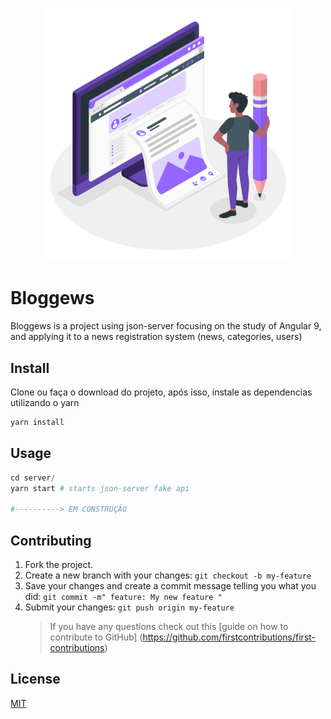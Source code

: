 <h1 align="center">
    <img alt="Bloggews" style="height:400px;" title="#Bloggews" src="./assets/banner.png" />
    <br>
</h1>

# Bloggews

Bloggews is a project using json-server focusing on the study of Angular 9, and applying it to a news registration system (news, categories, users)

## Install

Clone ou faça o download do projeto, após isso, instale as dependencias utilizando o yarn

```bash
yarn install
```

## Usage

```python
cd server/
yarn start # starts json-server fake api

#----------> EM CONSTRUÇÃO
```

## Contributing

1. Fork the project.
2. Create a new branch with your changes: `git checkout -b my-feature`
3. Save your changes and create a commit message telling you what you did: `git commit -m" feature: My new feature "`
4. Submit your changes: `git push origin my-feature`
   > If you have any questions check out this [guide on how to contribute to GitHub] (https://github.com/firstcontributions/first-contributions)

## License

[MIT](https://choosealicense.com/licenses/mit/)
